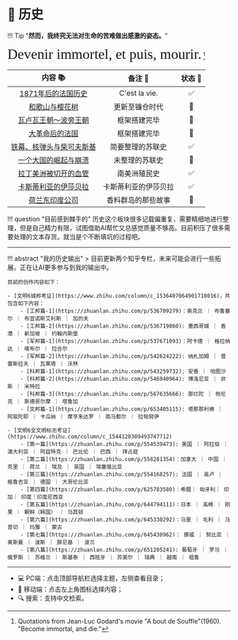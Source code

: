 # 📜 历史

!!! Tip "**然而，我终究无法对生命的苦难做出感激的姿态。**"

<font size = 6 face = "SnellRoundHand" >Devenir immortel, et puis, mourir.</font> [^1]

|                      内容 📚                       |        备注 📝        | 状态 🔋 |
| :-----------------------------------------------: | :------------------: | :----: |
|    [1871年后的法国历史](./France_1871_now.md)     |    C'est la vie.     |   ✅    |
|        [和歌山与樱花树](./Japan_notes.md)         |    更新至镰仓时代    |   🐌    |
|   [瓦卢瓦王朝～波旁王朝](./France_1572_1789.md)   |     框架搭建完毕     |   🐌    |
|      [大革命后的法国](./France_1794_1871.md)      |     框架搭建完毕     |   🐌    |
|    [铁幕、核弹头与柴可夫斯基](Soviet_union.md)    |   简要整理的苏联史   |   ✅    |
|    [一个大国的崛起与崩溃](./Rise_and_fall.md)     |    未整理的苏联史    |   🐌    |
| [拉丁美洲被切开的血管](./Latin_american_blood.md) |     南美洲殖民史     |   ✅    |
|       [卡斯蒂利亚的伊莎贝拉](./Isabella.md)       | 卡斯蒂利亚的伊莎贝拉 |   ✅    |
|    [荷兰东印度公司](./Netherland_colony.md)    |  香料群岛的那些故事  |   🚀    |


!!! question "目前感到棘手的"
    历史这个板块很多记载偏重复，需要精细地进行整理，但是自己精力有限，试图借助AI帮忙又总感觉质量不够高。目前积压了很多需要处理的文本存货。就当是个不断填坑的过程吧。

---------


!!! abstract "我的历史输出"
    > 目前更新两个知乎专栏，未来可能会进行一些拓展。正在让AI更多参与到我的输出中。

    目前的创作内容如下：

    - [文明6城邦考证](https://www.zhihu.com/column/c_1536407064901718016)，共包含如下内容：
        - [工邦篇-1](https://zhuanlan.zhihu.com/p/536709279)：奥克兰 ｜ 布鲁塞尔 ｜ 布宜诺斯艾利斯 ｜ 加的夫
        - [工邦篇-2](https://zhuanlan.zhihu.com/p/536719860): 墨西哥城 ｜ 香港 ｜ 新加坡 ｜ 约翰内斯堡
        - [军邦篇-1](https://zhuanlan.zhihu.com/p/537671093)：阿卡德 ｜ 格拉纳达 ｜ 喀布尔 ｜ 拉合尔
        - [军邦篇-2](https://zhuanlan.zhihu.com/p/542624222): 纳札加姆 ｜ 普雷斯拉夫 ｜ 瓦莱塔 ｜ 沃林
        - [科邦篇-1](https://zhuanlan.zhihu.com/p/543259732): 安善 ｜ 哈图沙
        - [科邦篇-2](https://zhuanlan.zhihu.com/p/546940964): 博洛尼亚 ｜ 非斯 ｜ 米特拉
        - [科邦篇-3](https://zhuanlan.zhihu.com/p/567635666): 那烂陀 ｜ 帕伦克 ｜ 斯德哥尔摩 ｜ 塔鲁加
        - [文邦篇-1](https://zhuanlan.zhihu.com/p/653405115): 塔那那利佛 ｜ 阿瑜陀耶 ｜ 卡瓜纳 ｜ 摩亨朱达罗 ｜ 南马都尔 ｜ 拉帕努伊

    - [文明6全文明标志考证](https://www.zhihu.com/column/c_1544120309493747712)
        - [第一篇](https://zhuanlan.zhihu.com/p/554539473): 美国 ｜ 阿拉伯 ｜ 澳大利亚 ｜ 阿兹特克 ｜ 巴比伦 ｜ 巴西 ｜ 拜占庭
        - [第二篇](https://zhuanlan.zhihu.com/p/558281354)：加拿大 ｜ 中国 ｜ 克里 ｜ 荷兰 ｜ 埃及 ｜ 英国 ｜ 埃塞俄比亚
        - [第三篇](https://zhuanlan.zhihu.com/p/554168257): 法国 ｜ 高卢 ｜ 格鲁吉亚 ｜ 德国 ｜ 大哥伦比亚
        - [第四篇](https://zhuanlan.zhihu.com/p/625783580)：希腊｜ 匈牙利｜ 印加｜ 印度｜印度尼西亚
        - [第五篇](https://zhuanlan.zhihu.com/p/644794111)：日本 ｜ 高棉 ｜ 刚果 ｜ 朝鲜（韩国） ｜ 马其顿
        - [第六篇](https://zhuanlan.zhihu.com/p/645330292)：马里 ｜ 毛利 ｜ 马普切 ｜ 玛雅 ｜ 蒙古
        - [第七篇](https://zhuanlan.zhihu.com/p/645430962)： 挪威 ｜ 努比亚 ｜ 奥斯曼 ｜ 波斯 ｜ 腓尼基 ｜ 波兰
        - [第八篇](https://zhuanlan.zhihu.com/p/651205241): 葡萄牙 ｜ 罗马 ｜ 俄罗斯 ｜ 苏格兰 ｜ 斯基泰 ｜ 西班牙 ｜ 苏美尔 ｜ 瑞典 ｜ 越南 ｜ 祖鲁

----------

- 💻 PC端：点击顶部导航栏选择主题，左侧查看目录；
- 📱 移动端：点击左上角图标选择内容；
- 🔍 搜索：支持中文检索。


[^1]: Quotations from Jean-Luc Godard's movie "A bout de Souffle"(1960). "Become immortal, and die."
